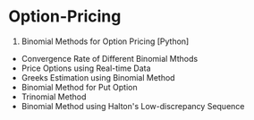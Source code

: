 # Option-Pricing

1. Binomial Methods for Option Pricing [Python]
* Convergence Rate of Different Binomial Mthods
* Price Options using Real-time Data
* Greeks Estimation using Binomial Method
* Binomial Method for Put Option
* Trinomial Method
* Binomial Method using Halton's Low-discrepancy Sequence
